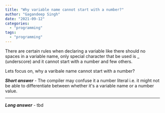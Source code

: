 ```yaml
---
title: "Why variable name cannot start with a number?"
author: "Gagandeep Singh"
date: "2021-09-12"
categories: 
  - "programming"
tags: 
  - "programming"
---
```


There are certain rules when declaring a variable like there should no spaces in a variable name, only special character that be used is _ (underscore) and it cannot start with a number and few others.

Lets focus on, why a varibale name cannot start with a number?

*__Short answer__* - The compiler may confuse it a number literal i.e. it might not be able to differentiate between whether it's a variable name or a number value.

* * *

*__Long answer__* - tbd
